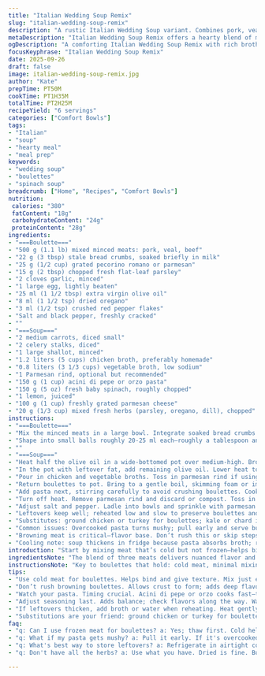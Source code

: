 ```yaml
---
title: "Italian Wedding Soup Remix"
slug: "italian-wedding-soup-remix"
description: "A rustic Italian Wedding Soup variant. Combines pork, veal, and beef boulettes with fresh herbs, a mix of chicken and vegetable broth, fresh spinach, and lemon juice for brightness. Small pasta pearls cook until just tender. Parmesan rind simmers to enrich broth. Aromatics sweated just right; boulettes browned in batches to avoid steaming. Adjust herbs and spice to taste. Swap orzo for fregola or tiny elbows. Guidance on texture cues, avoiding overcooked noodles and dry meatballs. A home cook’s approach that prioritizes hands-on techniques over timing, flavor balance with acidity and savory meld. Simple, flexible, forgiving."
metaDescription: "Italian Wedding Soup Remix offers a hearty blend of meats, fresh herbs, and bright flavors. Perfect for a cozy dinner."
ogDescription: "A comforting Italian Wedding Soup Remix with rich broth, savory boulettes, and fresh spinach. A must-try."
focusKeyphrase: "Italian Wedding Soup Remix"
date: 2025-09-26
draft: false
image: italian-wedding-soup-remix.jpg
author: "Kate"
prepTime: PT50M
cookTime: PT1H35M
totalTime: PT2H25M
recipeYield: "6 servings"
categories: ["Comfort Bowls"]
tags:
- "Italian"
- "soup"
- "hearty meal"
- "meal prep"
keywords:
- "wedding soup"
- "boulettes"
- "spinach soup"
breadcrumb: ["Home", "Recipes", "Comfort Bowls"]
nutrition: 
 calories: "380"
 fatContent: "18g"
 carbohydrateContent: "24g"
 proteinContent: "28g"
ingredients:
- "===Boulette==="
- "500 g (1.1 lb) mixed minced meats: pork, veal, beef"
- "22 g (3 tbsp) stale bread crumbs, soaked briefly in milk"
- "25 g (1/2 cup) grated pecorino romano or parmesan"
- "15 g (2 tbsp) chopped fresh flat-leaf parsley"
- "2 cloves garlic, minced"
- "1 large egg, lightly beaten"
- "25 ml (1 1/2 tbsp) extra virgin olive oil"
- "8 ml (1 1/2 tsp) dried oregano"
- "3 ml (1/2 tsp) crushed red pepper flakes"
- "Salt and black pepper, freshly cracked"
- ""
- "===Soup==="
- "2 medium carrots, diced small"
- "2 celery stalks, diced"
- "1 large shallot, minced"
- "1.2 liters (5 cups) chicken broth, preferably homemade"
- "0.8 liters (3 1/3 cups) vegetable broth, low sodium"
- "1 Parmesan rind, optional but recommended"
- "150 g (1 cup) acini di pepe or orzo pasta"
- "150 g (5 oz) fresh baby spinach, roughly chopped"
- "1 lemon, juiced"
- "100 g (1 cup) freshly grated parmesan cheese"
- "20 g (1/3 cup) mixed fresh herbs (parsley, oregano, dill), chopped"
instructions:
- "===Boulette==="
- "Mix the minced meats in a large bowl. Integrate soaked bread crumbs well so the boulettes hold together but stay moist. Add grated cheese, parsley, garlic, egg, oregano, red pepper flakes, salt, and pepper. Stir with hands until just combined. Over mixing toughens meat—gentle but thorough."
- "Shape into small balls roughly 20-25 ml each—roughly a tablespoon and a half. Use lightly oiled hands; crumbs sticking to fingers wreck the surface and texture. Nestle on a parchment-lined tray."
- ""
- "===Soup==="
- "Heat half the olive oil in a wide-bottomed pot over medium-high. Brown boulettes in batches, 4-5 minutes per side until a deep golden crust forms. Avoid crowding or they’ll steam. Once browned, set aside on paper towels to drain excess fat but keep warm."
- "In the pot with leftover fat, add remaining olive oil. Lower heat to medium. Sweat carrots, celery, and shallot gently until softened, translucent but not colored — roughly 6 minutes. Stir frequently. Salt lightly to draw moisture and flavor."
- "Pour in chicken and vegetable broths. Toss in parmesan rind if using—it slowly melts umami into broth and softens too. Scrape up brown bits stuck to bottom; flavor gold."
- "Return boulettes to pot. Bring to a gentle boil, skimming foam or impurities off top for clearer broth."
- "Add pasta next, stirring carefully to avoid crushing boulettes. Cook until al dente, about 12-15 minutes but watch closely. Smaller shapes cook quickly; test frequently by tasting."
- "Turn off heat. Remove parmesan rind and discard or compost. Toss in chopped spinach and lemon juice for fresh acidity that cuts richness."
- "Adjust salt and pepper. Ladle into bowls and sprinkle with parmesan and fresh herbs. Serve immediately with crusty bread or toasted garlic baguette slices."
- "Leftovers keep well; reheated low and slow to preserve boulettes and spinach texture. If soup thickens too much, add splash of broth or water."
- "Substitutes: ground chicken or turkey for boulettes; kale or chard in place of spinach. Swap vegetable broth for all chicken if preferred. Use lime instead of lemon for a citrus twist."
- "Common issues: Overcooked pasta turns mushy; pull early and serve buffer. Too-dry boulettes? Add a splash of broth or finely grated onion next time. No parmesan rind? Use a handful of parmesan shavings simmered briefly."
- "Browning meat is critical—flavor base. Don’t rush this or skip steps for faster prep, soup suffers."
- "Cooling note: soup thickens in fridge because pasta absorbs broth; reheat gently and stir often."
introduction: "Start by mixing meat that’s cold but not frozen—helps bind and slice textures right. Sensory: the mix slightly sticky when ready, not sloppy. Shaping boulettes with oiled hands prevents clinging and misshapen balls. Browning is fundamental; listen for steady sizzling, dark golden crusts forming. That scent—roasting meat, caramelizing garlic and herbs—lock that in. Vegetables sweat until soft, onions translucent, releasing sweetness, no color yet. Broths marry in pot, skim bubbles forming on surface. Pasta choice matters: orzo cooks faster—watch texture closely, small pearls like little cushions floating in broth. Spinach wilted by residual heat, lemon juice brightens overall flavor, cutting through richness. Parmesan rind steam-simmered—don’t toss out your cheese edges. Timing flexible; watch, smell, taste—true indicators. Leftovers reheat with patience, avoid rubbery spinach and gummy pasta disasters. This method favors practical, sensory-driven approaches over rigid timing. Kitchen’s alive, respond accordingly."
ingredientsNote: "The blend of three meats delivers nuanced flavor and texture. Pork brings fat, veal tenderness, beef robustness—adjust proportions to what’s available. Use soaked bread crumbs; key to moisture, texture, avoiding dense boulettes. Garlic levels tailored—fresh, not overpowering. Dried oregano and red pepper add mild earth and heat—fresh herbs bright and aromatic in final garnish. Chicken and vegetable broths combined to keep soup balanced—not too heavy on either, flexibility if using homemade or store-bought. Parmesan rind elevates broth without overt cheesiness—skip only if unavailable. Pasta: orzo traditionally used but small shapes like fregola or tiny shells work fine; just keep watch for doneness as cooking times vary. Spinach included for color, vitamins, softness—substitute kale for earthier notes or chard, but cook longer. Lemon juice added last, to avoid bitterness. Store-bought broth buffers minimize salt guesswork but homemade preferred. Parmesan grated over top melts lushly into hot broth at serving, avoid pre-melting to preserve sharpness and texture contrast."
instructionsNote: "Key to boulettes that hold: cold meat, minimal mixing, wet hands. Browning meat in batches avoids steaming; crust develops only in hot pan with space. Vegetables sweated gently to release sugars, create subtle base with no browning or bitterness. Scraping fond adds flavor, crucial after meat browning. Broth combination fosters depth—vegetable broth lightens, chicken deepens. Skim foam for clear broth, improves aesthetics and taste. Pasta added once broth simmering; time adjusted based on shape. Removing parmesan rind after simmer prevents excessive saltiness or stringy texture. Leafy greens stirred in off heat retain color and fresh texture. Seasoning adjusted last prevents oversalting. Garnishing herbs bring freshness and interest visually and in aroma. Leftover reheating tips: warm gently, add broth if thickened; avoid boiling which collapses texture. Always taste as you go—balance salt, acid, heat for best results. Efficiency trick: while meat browns, prep veg to keep rhythm. Keep lemon juice and final cheese separate until serving to preserve punch and texture contrast."
tips:
- "Use cold meat for boulettes. Helps bind and give texture. Mix just enough to combine. Avoid dense texture; aim for moist and tender. Shape using oiled hands, prevents sticking. Sounds like sizzling? You're on track. Stay present while cooking."
- "Don’t rush browning boulettes. Allows crust to form; adds deep flavor. If they steam, no golden crust. Brown in batches; keep space in the pan. The aroma? Focus on it—roasting meat and herbs vital. Keep it high heat, listen."
- "Watch your pasta. Timing crucial. Acini di pepe or orzo cooks fast—test for al dente. Overcooked? It gets mushy. Stir gently, avoid crushing meatballs. When broth simmers, add pasta; adjust time based on shape. Stay close."
- "Adjust seasoning last. Adds balance; check flavors along the way. Want acid? Add lemon juice right before serving. Fresh herbs bring brightness and aroma. Each garnish elevates the dish—don’t skip it. Texture and flavor matter."
- "If leftovers thicken, add broth or water when reheating. Heat gently; avoids rubbery spinach. If too dry next time? Consider adding grated onion or a splash of broth. Common mistake—kneading too much or cooking too long."
- "Substitutions are your friend: ground chicken or turkey for boulettes. Need greens? Kale or chard work. Swap vegetable broth for chicken. No parmesan rind? Try some shavings in broth. Flexible approach means no waste."
faq:
- "q: Can I use frozen meat for boulettes? a: Yes; thaw first. Cold helps with texture. Ground meats better fresh. Frozen may not bind well. Watch the moisture."
- "q: What if my pasta gets mushy? a: Pull it early. If it's overcooked, next time? Adjust timing. Tiny shapes cook fast. Always taste as you go."
- "q: What's best way to store leftovers? a: Refrigerate in airtight containers. Adding broth helps keep it from thickening too much. Reheat low and slow."
- "q: Don't have all the herbs? a: Use what you have. Dried is fine. But fresh brings life. Mix in lemon juice or citrus zest instead for more brightness."

---
```

